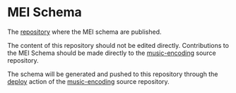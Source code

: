 # MEI Schema

The [repository](https://github.com/music-encoding/schema/) where the MEI schema are published.

The content of this repository should not be edited directly. Contributions to the MEI Schema should be made directly to the [music-encoding](https://github.com/music-encoding/music-encoding) source repository.

The schema will be generated and pushed to this repository through the [deploy](https://github.com/music-encoding/music-encoding/blob/develop/.github/workflows/deploy.yml) action of the [music-encoding](https://github.com/music-encoding/music-encoding) source repository.
